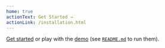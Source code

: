 ```yaml
---
home: true
actionText: Get Started →
actionLink: /installation.html
---
```


<div style="text-align: center">
  <Bit/>
</div>

[Get started](./guide/) or play with the [demo](https://github.com/d0whc3r/vue-auth-plugin/tree/master/demo) (see [`README.md`](https://github.com/d0whc3r/vue-auth-plugin/) to run them).
